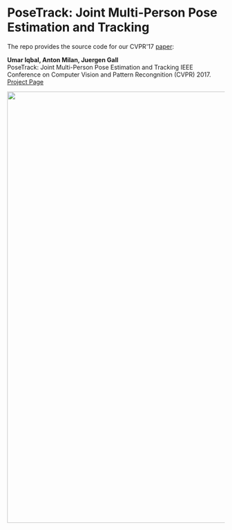   PoseTrack: Joint Multi-Person Pose Estimation and Tracking
  ========================
 
The repo provides the source code for our CVPR'17 [paper](https://arxiv.org/abs/1611.07727): 

**Umar Iqbal, Anton Milan, Juergen Gall**  
PoseTrack: Joint Multi-Person Pose Estimation and Tracking
IEEE Conference on Computer Vision and Pattern Recongnition (CVPR) 2017.  
[Project Page](http://pages.iai.uni-bonn.de/iqbal_umar/PoseTrack/)

 
<p align="left">
<img src="http://pages.iai.uni-bonn.de/iqbal_umar/PoseTrack/data/PoseTrack.gif", width="1000">
</p>
